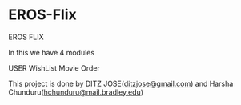 # EROS-Flix
EROS FLIX

In this we have 4 modules 

USER
WishList
Movie
Order

This project is done by DITZ JOSE(ditzjose@gmail.com) and Harsha Chunduru(hchunduru@mail.bradley.edu)
